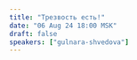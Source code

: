 ```yaml
---
title: "Трезвость есть!"
date: "06 Aug 24 18:00 MSK"
draft: false
speakers: ["gulnara-shvedova"]
---
```

